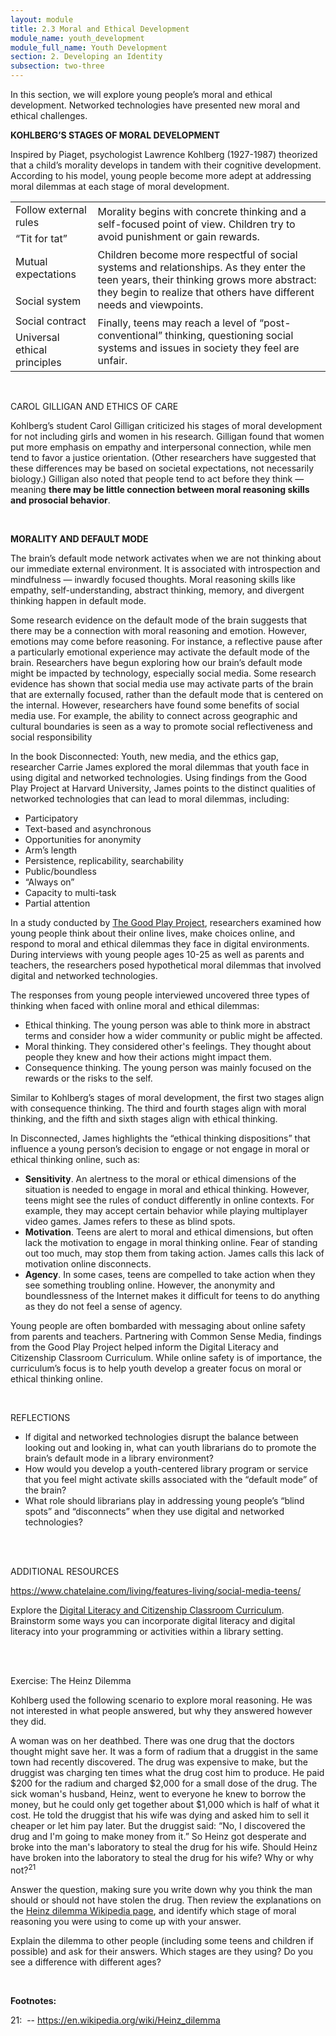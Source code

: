 ```yaml
---
layout: module
title: 2.3 Moral and Ethical Development
module_name: youth_development
module_full_name: Youth Development
section: 2. Developing an Identity
subsection: two-three
---
```


In this section, we will explore young people’s moral and ethical development. Networked technologies have presented new moral and ethical challenges. 

**KOHLBERG’S STAGES OF MORAL DEVELOPMENT** 

Inspired by Piaget, psychologist Lawrence Kohlberg (1927-1987) theorized that a child’s morality develops in tandem with their cognitive development. According to his model, young people become more adept at addressing moral dilemmas at each stage of moral development. 


<table class="basic"> 

  <tr><td>Follow external rules</td><td rowspan ="2">Morality begins with concrete thinking and a self-focused point of view. Children try to avoid punishment or gain rewards.</td></tr> 

  <tr><td>“Tit for tat”</td></tr> 

  <tr><td>Mutual expectations</td><td rowspan ="2">Children become more respectful of social systems and relationships. As they enter the teen years, their thinking grows more abstract: they begin to realize that others have different needs and viewpoints. </td></tr> 

  <tr><td>Social system</td></tr> 

  <tr><td>Social contract</td><td rowspan ="2">Finally, teens may reach a level of “post-conventional” thinking, questioning social systems and issues in society they feel are unfair. </td></tr> 

  <tr><td>Universal ethical principles</td></tr> 

</table>

<br> 

<div class="explanatory">  

  <p><span class="box-title">CAROL GILLIGAN AND ETHICS OF CARE</span></p> 

<p>Kohlberg’s student Carol Gilligan criticized his stages of moral development for not including girls and women in his research. Gilligan found that women put more emphasis on empathy and interpersonal connection, while men tend to favor a justice orientation. (Other researchers have suggested that these differences may be based on societal expectations, not necessarily biology.) Gilligan also noted that people tend to act before they think — meaning <b>there may be little connection between moral reasoning skills and prosocial behavior</b>.</p> 
</div> 
<br>

**MORALITY AND DEFAULT MODE**

The brain’s default mode network activates when we are not thinking about our immediate external environment. It is associated with introspection and mindfulness — inwardly focused thoughts. Moral reasoning skills like empathy, self-understanding, abstract thinking, memory, and divergent thinking happen in default mode.  

Some research evidence on the default mode of the brain suggests that there may be a connection with moral reasoning and emotion. However, emotions may come before reasoning. For instance, a reflective pause after a particularly emotional experience may activate the default mode of the brain. Researchers have begun exploring how our brain’s default mode might be impacted by technology, especially social media. Some research evidence has shown that social media use may activate parts of the brain that are externally focused, rather than the default mode that is centered on the internal. However, researchers have found some benefits of social media use. For example, the ability to connect across geographic and cultural boundaries is seen as a way to promote social reflectiveness and social responsibility 

In the book Disconnected: Youth, new media, and the ethics gap, researcher Carrie James explored the moral dilemmas that youth face in using digital and networked technologies. Using findings from the Good Play Project at Harvard University, James points to the distinct qualities of networked technologies that can lead to moral dilemmas, including: 

- Participatory 
- Text-based and asynchronous 
- Opportunities for anonymity 
- Arm’s length 
- Persistence, replicability, searchability 
- Public/boundless 
- “Always on” 
- Capacity to multi-task 
- Partial attention 

In a study conducted by <a href="http://www.pz.harvard.edu/projects/the-good-play-project">The Good Play Project</a>, researchers examined how young people think about their online lives, make choices online, and respond to moral and ethical dilemmas they face in digital environments. During interviews with young people ages 10-25 as well as parents and teachers, the researchers posed hypothetical moral dilemmas that involved digital and networked technologies.  

The responses from young people interviewed uncovered three types of thinking when faced with online moral and ethical dilemmas: 

- Ethical thinking. The young person was able to think more in abstract terms and consider how a wider community or public might be affected. 
- Moral thinking. They considered other's feelings. They thought about people they knew and how their actions might impact them. 
- Consequence thinking. The young person was mainly focused on the rewards or the risks to the self. 

Similar to Kohlberg’s stages of moral development, the first two stages align with consequence thinking. The third and fourth stages align with moral thinking, and the fifth and sixth stages align with ethical thinking. 

In Disconnected, James highlights the “ethical thinking dispositions” that influence a young person’s decision to engage or not engage in moral or ethical thinking online, such as: 

- **Sensitivity**. An alertness to the moral or ethical dimensions of the situation is needed to engage in moral and ethical thinking. However, teens might see the rules of conduct differently in online contexts. For example, they may accept certain behavior while playing multiplayer video games. James refers to these as blind spots. 
- **Motivation**. Teens are alert to moral and ethical dimensions, but often lack the motivation to engage in moral thinking online. Fear of standing out too much, may stop them from taking action. James calls this lack of motivation online disconnects. 
- **Agency**. In some cases, teens are compelled to take action when they see something troubling online. However, the anonymity and boundlessness of the Internet makes it difficult for teens to do anything as they do not feel a sense of agency. 

Young people are often bombarded with messaging about online safety from parents and teachers. Partnering with Common Sense Media, findings from the Good Play Project helped inform the Digital Literacy and Citizenship Classroom Curriculum. While online safety is of importance, the curriculum’s focus is to help youth develop a greater focus on moral or ethical thinking online. 

<br>
<div class="reflection"> 

  <p><span class="box-title">REFLECTIONS</span></p> 
  <ul>
  <li>If digital and networked technologies disrupt the balance between looking out and looking in, what can youth librarians do to promote the brain’s default mode in a library environment?</li>

  <li>How would you develop a youth-centered library program or service that you feel might activate skills associated with the “default mode” of the brain?</li> 

  <li>What role should librarians play in addressing young people’s “blind spots” and “disconnects” when they use digital and networked technologies?</li>
  </ul>
</div>
<br>

<br> 

<div class="explanatory">  

  <p><span class="box-title">ADDITIONAL RESOURCES</span></p> 

<p><a href="https://www.chatelaine.com/living/features-living/social-media-teens/">https://www.chatelaine.com/living/features-living/social-media-teens/</a> <br>

Explore the <a href="https://www.commonsense.org/education/digital-citizenship">Digital Literacy and Citizenship Classroom Curriculum</a>. Brainstorm some ways you can incorporate digital literacy and digital literacy into your programming or activities within a library setting. </p> 
</div> 
<br>

<br>
<div class="reflection"> 

  <p><span class="box-title">Exercise: The Heinz Dilemma</span></p> 
  <p>
  Kohlberg used the following scenario to explore moral reasoning. He was not interested in what people answered, but why they answered however they did.<br>

A woman was on her deathbed. There was one drug that the doctors thought might save her. It was a form of radium that a druggist in the same town had recently discovered. The drug was expensive to make, but the druggist was charging ten times what the drug cost him to produce. He paid $200 for the radium and charged $2,000 for a small dose of the drug. The sick woman's husband, Heinz, went to everyone he knew to borrow the money, but he could only get together about $1,000 which is half of what it cost. He told the druggist that his wife was dying and asked him to sell it cheaper or let him pay later. But the druggist said: “No, I discovered the drug and I'm going to make money from it.” So Heinz got desperate and broke into the man's laboratory to steal the drug for his wife. Should Heinz have broken into the laboratory to steal the drug for his wife? Why or why not?<sup>21</sup> <br>

Answer the question, making sure you write down why you think the man should or should not have stolen the drug. Then review the explanations on the <a href="https://en.wikipedia.org/wiki/Heinz_dilemma">Heinz dilemma Wikipedia page</a>, and identify which stage of moral reasoning you were using to come up with your answer.<br>

Explain the dilemma to other people (including some teens and children if possible) and ask for their answers. Which stages are they using? Do you see a difference with different ages?<br>
  </p>
</div>
<br>


**Footnotes:**

<a name="fn21">21</a>:  -- https://en.wikipedia.org/wiki/Heinz_dilemma
